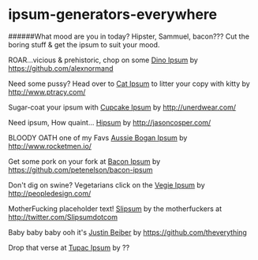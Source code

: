ipsum-generators-everywhere
===========================

######What mood are you in today? Hipster, Sammuel, bacon??? Cut the boring stuff & get the ipsum to suit your mood.


ROAR...vicious & prehistoric, chop on some [Dino Ipsum](http://dinoipsum.herokuapp.com/) by https://github.com/alexnormand

Need some pussy? Head over to [Cat Ipsum](http://www.catipsum.com) to litter your copy with kitty by http://www.ptracy.com/

Sugar-coat your ipsum with [Cupcake Ipsum](http://www.cupcakeipsum.com) by http://unerdwear.com/

Need ipsum, How quaint... [Hipsum](http://hipsum.co) by http://jasoncosper.com/

BLOODY OATH one of my Favs [Aussie Bogan Ipsum](http://boganipsum.com) by http://www.rocketmen.io/

Get some pork on your fork at [Bacon Ipsum](http://baconipsum.com) by https://github.com/petenelson/bacon-ipsum

Don't dig on swine? Vegetarians click on the [Vegie Ipsum](http://veggieipsum.com) by http://peopledesign.com/

MotherFucking placeholder text! [Slipsum](http://slipsum.com) by the motherfuckers at http://twitter.com/Slipsumdotcom

Baby baby baby ooh it's [Justin Beiber](http://www.jbipsum.com) by https://github.com/theverything

Drop that verse at [Tupac Ipsum](http://www.tupacipsum.com) by ??

